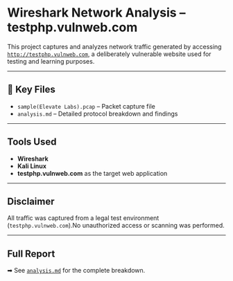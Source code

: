 #  Wireshark Network Analysis – testphp.vulnweb.com

This project captures and analyzes network traffic generated by accessing [`http://testphp.vulnweb.com`](http://testphp.vulnweb.com), a deliberately vulnerable website used for testing and learning purposes.

---

## 📂 Key Files

- `sample(Elevate Labs).pcap` – Packet capture file  
- `analysis.md` – Detailed protocol breakdown and findings

---

##  Tools Used

- **Wireshark**
- **Kali Linux**
- **testphp.vulnweb.com** as the target web application

---

##  Disclaimer

All traffic was captured from a legal test environment (`testphp.vulnweb.com`).No unauthorized access or scanning was performed.

---

##  Full Report

➡ See [`analysis.md`](analysis.md) for the complete breakdown.
